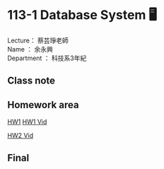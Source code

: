 # 113-1 Database System :desktop_computer:

Lecture： 蔡芸琤老師  
Name ： 余永興  
Department ： 科技系3年紀

## Class note
## Homework area
[HW1](https://github.com/ArielJunus/Database/tree/main/myprojectdb)
[HW1 Vid](https://youtu.be/eW8hcdbOzrw)

[HW2 Vid](https://youtu.be/qWEGLuaXde8)

## Final
